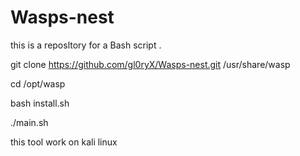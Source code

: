 # Wasps-nest
this is a reposltory for a Bash script .

git clone https://github.com/gl0ryX/Wasps-nest.git /usr/share/wasp


cd /opt/wasp

bash install.sh

./main.sh

this tool work on kali linux 
